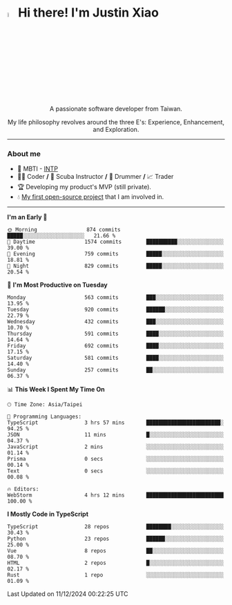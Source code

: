 # <img src="https://media.giphy.com/media/hvRJCLFzcasrR4ia7z/giphy.gif" width="5%">Hi there! I'm Justin Xiao
<p align="center">A passionate software developer from Taiwan.  </p>
<p align="center">My life philosophy revolves around the three E's: Experience, Enhancement, and Exploration.</p>

---
### About me
- 👀 MBTI - [INTP](https://www.16personalities.com/intp-personality)
- 👨‍💻 Coder **/** 🤿 Scuba Instructor **/** 🥁 Drummer **/** 📈 Trader
- 🏆 Developing my product's MVP (still private).
- 💧 [My first open-source project](https://github.com/Game-as-a-Service/Game-Lobby-Web) that I am involved in.

---
<!--START_SECTION:waka-->
**I'm an Early 🐤** 

```text
🌞 Morning                874 commits         █████░░░░░░░░░░░░░░░░░░░░   21.66 % 
🌆 Daytime                1574 commits        ██████████░░░░░░░░░░░░░░░   39.00 % 
🌃 Evening                759 commits         █████░░░░░░░░░░░░░░░░░░░░   18.81 % 
🌙 Night                  829 commits         █████░░░░░░░░░░░░░░░░░░░░   20.54 % 
```
📅 **I'm Most Productive on Tuesday** 

```text
Monday                   563 commits         ███░░░░░░░░░░░░░░░░░░░░░░   13.95 % 
Tuesday                  920 commits         ██████░░░░░░░░░░░░░░░░░░░   22.79 % 
Wednesday                432 commits         ███░░░░░░░░░░░░░░░░░░░░░░   10.70 % 
Thursday                 591 commits         ████░░░░░░░░░░░░░░░░░░░░░   14.64 % 
Friday                   692 commits         ████░░░░░░░░░░░░░░░░░░░░░   17.15 % 
Saturday                 581 commits         ████░░░░░░░░░░░░░░░░░░░░░   14.40 % 
Sunday                   257 commits         ██░░░░░░░░░░░░░░░░░░░░░░░   06.37 % 
```


📊 **This Week I Spent My Time On** 

```text
🕑︎ Time Zone: Asia/Taipei

💬 Programming Languages: 
TypeScript               3 hrs 57 mins       ████████████████████████░   94.25 % 
JSON                     11 mins             █░░░░░░░░░░░░░░░░░░░░░░░░   04.37 % 
JavaScript               2 mins              ░░░░░░░░░░░░░░░░░░░░░░░░░   01.14 % 
Prisma                   0 secs              ░░░░░░░░░░░░░░░░░░░░░░░░░   00.14 % 
Text                     0 secs              ░░░░░░░░░░░░░░░░░░░░░░░░░   00.08 % 

🔥 Editors: 
WebStorm                 4 hrs 12 mins       █████████████████████████   100.00 % 
```

**I Mostly Code in TypeScript** 

```text
TypeScript               28 repos            ████████░░░░░░░░░░░░░░░░░   30.43 % 
Python                   23 repos            ██████░░░░░░░░░░░░░░░░░░░   25.00 % 
Vue                      8 repos             ██░░░░░░░░░░░░░░░░░░░░░░░   08.70 % 
HTML                     2 repos             █░░░░░░░░░░░░░░░░░░░░░░░░   02.17 % 
Rust                     1 repo              ░░░░░░░░░░░░░░░░░░░░░░░░░   01.09 % 
```




 Last Updated on 11/12/2024 00:22:25 UTC
<!--END_SECTION:waka-->
